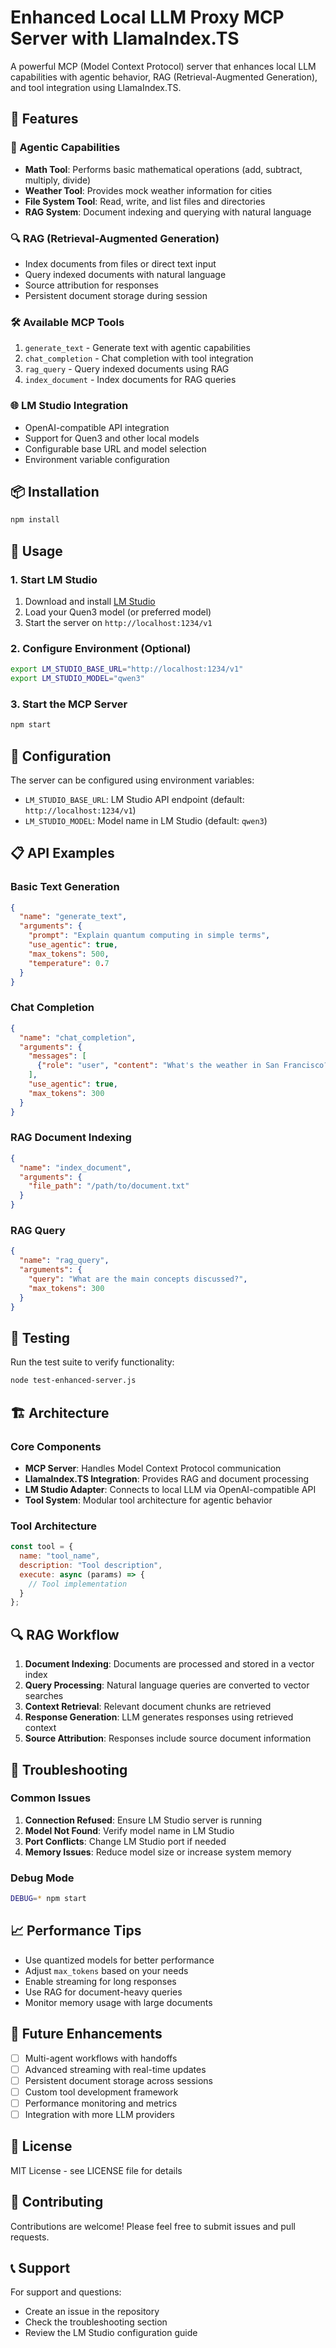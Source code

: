 # Enhanced Local LLM Proxy MCP Server with LlamaIndex.TS

A powerful MCP (Model Context Protocol) server that enhances local LLM capabilities with agentic behavior, RAG (Retrieval-Augmented Generation), and tool integration using LlamaIndex.TS.

## 🚀 Features

### 🧠 Agentic Capabilities
- **Math Tool**: Performs basic mathematical operations (add, subtract, multiply, divide)
- **Weather Tool**: Provides mock weather information for cities
- **File System Tool**: Read, write, and list files and directories
- **RAG System**: Document indexing and querying with natural language

### 🔍 RAG (Retrieval-Augmented Generation)
- Index documents from files or direct text input
- Query indexed documents with natural language
- Source attribution for responses
- Persistent document storage during session

### 🛠 Available MCP Tools
1. `generate_text` - Generate text with agentic capabilities
2. `chat_completion` - Chat completion with tool integration
3. `rag_query` - Query indexed documents using RAG
4. `index_document` - Index documents for RAG queries

### 🌐 LM Studio Integration
- OpenAI-compatible API integration
- Support for Quen3 and other local models
- Configurable base URL and model selection
- Environment variable configuration

## 📦 Installation

```bash
npm install
```

## 🚀 Usage

### 1. Start LM Studio
1. Download and install [LM Studio](https://lmstudio.ai/)
2. Load your Quen3 model (or preferred model)
3. Start the server on `http://localhost:1234/v1`

### 2. Configure Environment (Optional)
```bash
export LM_STUDIO_BASE_URL="http://localhost:1234/v1"
export LM_STUDIO_MODEL="qwen3"
```

### 3. Start the MCP Server
```bash
npm start
```

## 🔧 Configuration

The server can be configured using environment variables:

- `LM_STUDIO_BASE_URL`: LM Studio API endpoint (default: `http://localhost:1234/v1`)
- `LM_STUDIO_MODEL`: Model name in LM Studio (default: `qwen3`)

## 📋 API Examples

### Basic Text Generation
```json
{
  "name": "generate_text",
  "arguments": {
    "prompt": "Explain quantum computing in simple terms",
    "use_agentic": true,
    "max_tokens": 500,
    "temperature": 0.7
  }
}
```

### Chat Completion
```json
{
  "name": "chat_completion",
  "arguments": {
    "messages": [
      {"role": "user", "content": "What's the weather in San Francisco?"}
    ],
    "use_agentic": true,
    "max_tokens": 300
  }
}
```

### RAG Document Indexing
```json
{
  "name": "index_document",
  "arguments": {
    "file_path": "/path/to/document.txt"
  }
}
```

### RAG Query
```json
{
  "name": "rag_query",
  "arguments": {
    "query": "What are the main concepts discussed?",
    "max_tokens": 300
  }
}
```

## 🧪 Testing

Run the test suite to verify functionality:

```bash
node test-enhanced-server.js
```

## 🏗 Architecture

### Core Components
- **MCP Server**: Handles Model Context Protocol communication
- **LlamaIndex.TS Integration**: Provides RAG and document processing
- **LM Studio Adapter**: Connects to local LLM via OpenAI-compatible API
- **Tool System**: Modular tool architecture for agentic behavior

### Tool Architecture
```javascript
const tool = {
  name: "tool_name",
  description: "Tool description",
  execute: async (params) => {
    // Tool implementation
  }
};
```

## 🔍 RAG Workflow

1. **Document Indexing**: Documents are processed and stored in a vector index
2. **Query Processing**: Natural language queries are converted to vector searches
3. **Context Retrieval**: Relevant document chunks are retrieved
4. **Response Generation**: LLM generates responses using retrieved context
5. **Source Attribution**: Responses include source document information

## 🚨 Troubleshooting

### Common Issues
1. **Connection Refused**: Ensure LM Studio server is running
2. **Model Not Found**: Verify model name in LM Studio
3. **Port Conflicts**: Change LM Studio port if needed
4. **Memory Issues**: Reduce model size or increase system memory

### Debug Mode
```bash
DEBUG=* npm start
```

## 📈 Performance Tips

- Use quantized models for better performance
- Adjust `max_tokens` based on your needs
- Enable streaming for long responses
- Use RAG for document-heavy queries
- Monitor memory usage with large documents

## 🔮 Future Enhancements

- [ ] Multi-agent workflows with handoffs
- [ ] Advanced streaming with real-time updates
- [ ] Persistent document storage across sessions
- [ ] Custom tool development framework
- [ ] Performance monitoring and metrics
- [ ] Integration with more LLM providers

## 📄 License

MIT License - see LICENSE file for details

## 🤝 Contributing

Contributions are welcome! Please feel free to submit issues and pull requests.

## 📞 Support

For support and questions:
- Create an issue in the repository
- Check the troubleshooting section
- Review the LM Studio configuration guide
